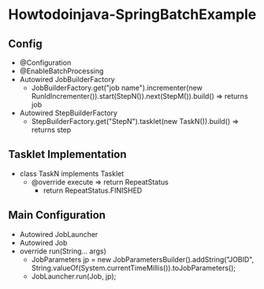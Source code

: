 # Howtodoinjava-SpringBatchExample
## Config ##
- @Configuration
- @EnableBatchProcessing
- Autowired JobBuilderFactory
  - JobBuilderFactory.get("job name").incrementer(new RunIdIncrementer()).start(StepN()).next(StepM()).build() => returns job
- Autowired StepBuilderFactory
  - StepBuilderFactory.get("StepN").tasklet(new TaskN()).build() => returns step
## Tasklet Implementation ##
- class TaskN implements Tasklet
  - @override execute => return RepeatStatus
    - return RepeatStatus.FINISHED
## Main Configuration ##
- Autowired JobLauncher
- Autowired Job
- override run(String... args)
  - JobParameters jp = new JobParametersBuilder().addString("JOBID", String.valueOf(System.currentTimeMillis()).toJobParameters();
  - JobLauncher.run(Job, jp);
